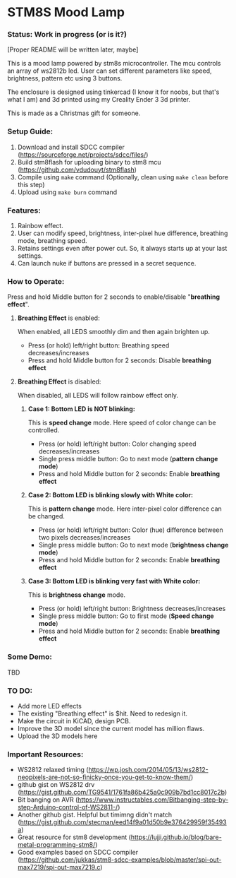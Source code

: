 # STM8S Mood Lamp

### Status: Work in progress (or is it?)

[Proper README will be written later, maybe]

This is a mood lamp powered by stm8s microcontroller. The mcu controls an array of ws2812b led. User can set different parameters like speed, brightness, pattern etc using 3 buttons.

The enclosure is designed using tinkercad (I know it for noobs, but that's what I am) and 3d printed using my Creality Ender 3 3d printer.

This is made as a Christmas gift for someone.

### Setup Guide:

1. Download and install SDCC compiler (https://sourceforge.net/projects/sdcc/files/)
2. Build stm8flash for uploading binary to stm8 mcu (https://github.com/vdudouyt/stm8flash)
3. Compile using `make` command (Optionally, clean using `make clean` before this step)
4. Upload using `make burn` command

### Features:

 1. Rainbow effect.
 2. User can modify speed, brightness, inter-pixel hue difference, breathing mode, breathing speed.
 3. Retains settings even after power cut. So, it always starts up at your last settings.
 4. Can launch nuke if buttons are pressed in a secret sequence.

### How to Operate:

Press and hold Middle button for 2 seconds to enable/disable "**breathing effect**". 

1. **Breathing Effect** is enabled:

    When enabled, all LEDS smoothly dim and then again brighten up.

    - Press (or hold) left/right button: Breathing speed decreases/increases
    - Press and hold Middle button for 2 seconds: Disable **breathing effect**

2. **Breathing Effect** is disabled:

    When disabled, all LEDS will follow rainbow effect only.

    1. **Case 1: Bottom LED is NOT blinking:**

        This is **speed change** mode. Here speed of color change can be controlled.

        - Press (or hold) left/right button: Color changing speed decreases/increases
        - Single press middle button: Go to next mode (**pattern change mode**)
        - Press and hold Middle button for 2 seconds: Enable **breathing effect**

    2. **Case 2: Bottom LED is blinking slowly with White color:**

        This is **pattern change** mode. Here inter-pixel color difference can be changed.

        - Press (or hold) left/right button: Color (hue) difference between two pixels decreases/increases
        - Single press middle button: Go to next mode (**brightness change mode**)
        - Press and hold Middle button for 2 seconds: Enable **breathing effect**

    3. **Case 3: Bottom LED is blinking very fast with White color:**

        This is **brightness change** mode.

        - Press (or hold) left/right button: Brightness decreases/increases
        - Single press middle button: Go to first mode (**Speed change mode**)
        - Press and hold Middle button for 2 seconds: Enable **breathing effect**


### Some Demo:

TBD

### TO DO:
- Add more LED effects
- The existing "Breathing effect" is $hit. Need to redesign it.
- Make the circuit in KiCAD, design PCB.
- Improve the 3D model since the current model has million flaws.
- Upload the 3D models here

### Important Resources:
- WS2812 relaxed timing (https://wp.josh.com/2014/05/13/ws2812-neopixels-are-not-so-finicky-once-you-get-to-know-them/)
- github gist on WS2812 drv (https://gist.github.com/TG9541/1761fa86b425a0c909b7bd1cc8017c2b)
- Bit banging on AVR (https://www.instructables.com/Bitbanging-step-by-step-Arduino-control-of-WS2811-/)
- Another github gist. Helpful but timimng didn't match (https://gist.github.com/stecman/eed14f9a01d50b9e376429959f35493a)
- Great resource for stm8 development (https://lujji.github.io/blog/bare-metal-programming-stm8/)
- Good examples based on SDCC compiler (https://github.com/jukkas/stm8-sdcc-examples/blob/master/spi-out-max7219/spi-out-max7219.c)
